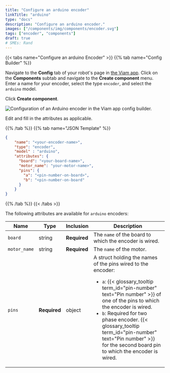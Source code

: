 ```yaml
---
title: "Configure an arduino encoder"
linkTitle: "arduino"
type: "docs"
description: "Configure an arduino encoder."
images: ["/components/img/components/encoder.svg"]
tags: ["encoder", "components"]
draft: true
# SMEs: Rand
---
```


{{< tabs name="Configure an arduino Encoder" >}}
{{% tab name="Config Builder" %}}

Navigate to the **Config** tab of your robot's page in [the Viam app](https://app.viam.com).
Click on the **Components** subtab and navigate to the **Create component** menu.
Enter a name for your encoder, select the type `encoder`, and select the `arduino` model.

Click **Create component**.

![Configuration of an Arduino encoder in the Viam app config builder.](../img/configure-arduino.png)

Edit and fill in the attributes as applicable.

{{% /tab %}}
{{% tab name="JSON Template" %}}

```json {class="line-numbers linkable-line-numbers"}
{
    "name": "<your-encoder-name>",
    "type": "encoder",
    "model" : "arduino",
    "attributes": {
      "board": "<your-board-name>",
      "motor_name": "your-motor-name>",
      "pins": {
        "a": "<pin-number-on-board>",
        "b": "<pin-number-on-board"
      }
    }
}
```

{{% /tab %}}
{{< /tabs >}}

The following attributes are available for `arduino` encoders:

| Name | Type | Inclusion | Description |
| ---- | ---- | --------- | ----------- |
| `board` | string | **Required** | The `name` of the board to which the encoder is wired. |
| `motor_name` | string | **Required** | The `name` of the motor. |
| `pins` | **Required** | object | A struct holding the names of the pins wired to the encoder: <ul> <li> <code>a</code>: {{< glossary_tooltip term_id="pin-number" text="Pin number" >}} of one of the pins to which the encoder is wired. </li> <li> <code>b</code>: Required for two phase encoder. {{< glossary_tooltip term_id="pin-number" text="Pin number" >}} for the second board pin to which the encoder is wired. </li> </ul> |
